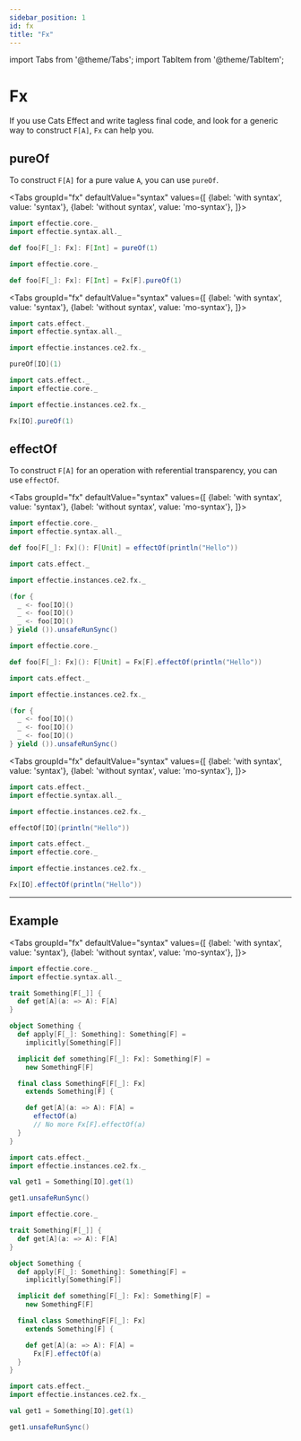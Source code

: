 ```yaml
---
sidebar_position: 1
id: fx
title: "Fx"
---
```

import Tabs from '@theme/Tabs';
import TabItem from '@theme/TabItem';

# Fx

If you use Cats Effect and write tagless final code, and look for a generic way to construct `F[A]`, `Fx` can help you.

## pureOf
To construct `F[A]` for a pure value `A`, you can use `pureOf`.

<Tabs
  groupId="fx"
  defaultValue="syntax"
  values={[
    {label: 'with syntax', value: 'syntax'},
    {label: 'without syntax', value: 'mo-syntax'},
  ]}>
  <TabItem value="syntax">

```scala mdoc:reset
import effectie.core._
import effectie.syntax.all._

def foo[F[_]: Fx]: F[Int] = pureOf(1)
```

  </TabItem>
  
  <TabItem value="mo-syntax">

```scala mdoc:reset
import effectie.core._

def foo[F[_]: Fx]: F[Int] = Fx[F].pureOf(1)
```

  </TabItem>
</Tabs>

<Tabs
  groupId="fx"
  defaultValue="syntax"
  values={[
    {label: 'with syntax', value: 'syntax'},
    {label: 'without syntax', value: 'mo-syntax'},
  ]}>
  <TabItem value="syntax">

```scala mdoc:reset
import cats.effect._
import effectie.syntax.all._

import effectie.instances.ce2.fx._

pureOf[IO](1)
```

  </TabItem>
  
  <TabItem value="mo-syntax">

```scala mdoc:reset
import cats.effect._
import effectie.core._

import effectie.instances.ce2.fx._

Fx[IO].pureOf(1)
```

  </TabItem>
</Tabs>


## effectOf
To construct `F[A]` for an operation with referential transparency, you can use `effectOf`.

<Tabs
  groupId="fx"
  defaultValue="syntax"
  values={[
    {label: 'with syntax', value: 'syntax'},
    {label: 'without syntax', value: 'mo-syntax'},
  ]}>
  <TabItem value="syntax">

```scala mdoc:reset
import effectie.core._
import effectie.syntax.all._

def foo[F[_]: Fx](): F[Unit] = effectOf(println("Hello"))
```

```scala mdoc:nest
import cats.effect._

import effectie.instances.ce2.fx._

(for {
  _ <- foo[IO]()
  _ <- foo[IO]()
  _ <- foo[IO]()
} yield ()).unsafeRunSync()
```

  </TabItem>
  
  <TabItem value="mo-syntax">

```scala mdoc:reset
import effectie.core._

def foo[F[_]: Fx](): F[Unit] = Fx[F].effectOf(println("Hello"))
```

```scala mdoc:nest
import cats.effect._

import effectie.instances.ce2.fx._

(for {
  _ <- foo[IO]()
  _ <- foo[IO]()
  _ <- foo[IO]()
} yield ()).unsafeRunSync()
```

  </TabItem>
</Tabs>

<Tabs
  groupId="fx"
  defaultValue="syntax"
  values={[
    {label: 'with syntax', value: 'syntax'},
    {label: 'without syntax', value: 'mo-syntax'},
  ]}>
  <TabItem value="syntax">

```scala mdoc:reset:height=4
import cats.effect._
import effectie.syntax.all._

import effectie.instances.ce2.fx._

effectOf[IO](println("Hello"))
```

  </TabItem>
  
  <TabItem value="mo-syntax">

```scala mdoc:reset:height=4
import cats.effect._
import effectie.core._

import effectie.instances.ce2.fx._

Fx[IO].effectOf(println("Hello"))
```

  </TabItem>
</Tabs>

***

## Example

<Tabs
groupId="fx"
defaultValue="syntax"
values={[
{label: 'with syntax', value: 'syntax'},
{label: 'without syntax', value: 'mo-syntax'},
]}>
<TabItem value="syntax">

```scala mdoc:reset-object:height=4
import effectie.core._
import effectie.syntax.all._

trait Something[F[_]] {
  def get[A](a: => A): F[A]
}

object Something {
  def apply[F[_]: Something]: Something[F] =
    implicitly[Something[F]]

  implicit def something[F[_]: Fx]: Something[F] =
    new SomethingF[F]

  final class SomethingF[F[_]: Fx]
    extends Something[F] {

    def get[A](a: => A): F[A] =
      effectOf(a)
      // No more Fx[F].effectOf(a)
  }
}

import cats.effect._
import effectie.instances.ce2.fx._

val get1 = Something[IO].get(1)

get1.unsafeRunSync()
```


  </TabItem>

  <TabItem value="mo-syntax">

```scala mdoc:reset-object:height=4
import effectie.core._

trait Something[F[_]] {
  def get[A](a: => A): F[A]
}

object Something {
  def apply[F[_]: Something]: Something[F] =
    implicitly[Something[F]]

  implicit def something[F[_]: Fx]: Something[F] =
    new SomethingF[F]

  final class SomethingF[F[_]: Fx]
    extends Something[F] {

    def get[A](a: => A): F[A] =
      Fx[F].effectOf(a)
  }
}

import cats.effect._
import effectie.instances.ce2.fx._

val get1 = Something[IO].get(1)

get1.unsafeRunSync()
```

  </TabItem>
</Tabs>

